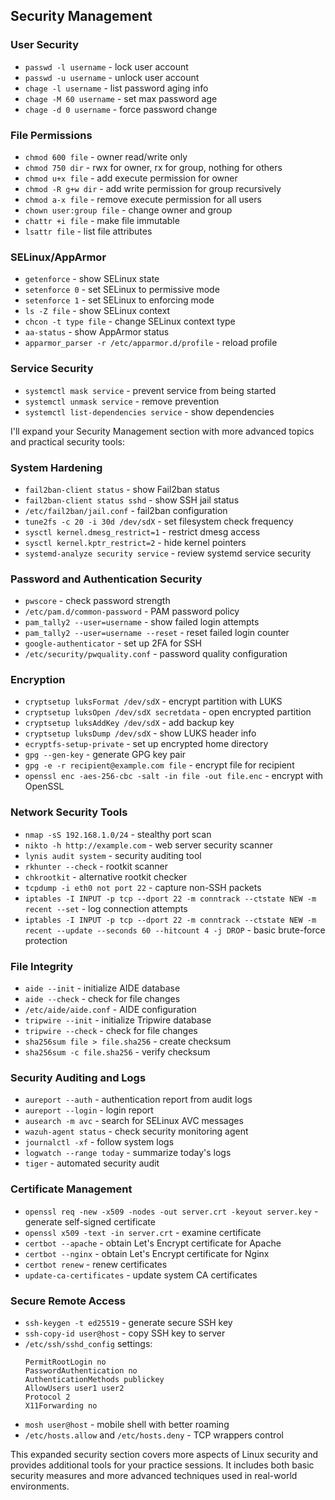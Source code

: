 ## Security Management

### User Security
- `passwd -l username` - lock user account
- `passwd -u username` - unlock user account
- `chage -l username` - list password aging info
- `chage -M 60 username` - set max password age
- `chage -d 0 username` - force password change

### File Permissions
- `chmod 600 file` - owner read/write only
- `chmod 750 dir` - rwx for owner, rx for group, nothing for others
- `chmod u+x file` - add execute permission for owner
- `chmod -R g+w dir` - add write permission for group recursively
- `chmod a-x file` - remove execute permission for all users
- `chown user:group file` - change owner and group
- `chattr +i file` - make file immutable
- `lsattr file` - list file attributes

### SELinux/AppArmor
- `getenforce` - show SELinux state
- `setenforce 0` - set SELinux to permissive mode
- `setenforce 1` - set SELinux to enforcing mode
- `ls -Z file` - show SELinux context
- `chcon -t type file` - change SELinux context type
- `aa-status` - show AppArmor status
- `apparmor_parser -r /etc/apparmor.d/profile` - reload profile

### Service Security
- `systemctl mask service` - prevent service from being started
- `systemctl unmask service` - remove prevention
- `systemctl list-dependencies service` - show dependencies

I'll expand your Security Management section with more advanced topics and practical security tools:

### System Hardening
- `fail2ban-client status` - show Fail2ban status
- `fail2ban-client status sshd` - show SSH jail status
- `/etc/fail2ban/jail.conf` - fail2ban configuration
- `tune2fs -c 20 -i 30d /dev/sdX` - set filesystem check frequency
- `sysctl kernel.dmesg_restrict=1` - restrict dmesg access
- `sysctl kernel.kptr_restrict=2` - hide kernel pointers
- `systemd-analyze security service` - review systemd service security

### Password and Authentication Security
- `pwscore` - check password strength
- `/etc/pam.d/common-password` - PAM password policy
- `pam_tally2 --user=username` - show failed login attempts
- `pam_tally2 --user=username --reset` - reset failed login counter
- `google-authenticator` - set up 2FA for SSH
- `/etc/security/pwquality.conf` - password quality configuration

### Encryption
- `cryptsetup luksFormat /dev/sdX` - encrypt partition with LUKS
- `cryptsetup luksOpen /dev/sdX secretdata` - open encrypted partition
- `cryptsetup luksAddKey /dev/sdX` - add backup key
- `cryptsetup luksDump /dev/sdX` - show LUKS header info
- `ecryptfs-setup-private` - set up encrypted home directory
- `gpg --gen-key` - generate GPG key pair
- `gpg -e -r recipient@example.com file` - encrypt file for recipient
- `openssl enc -aes-256-cbc -salt -in file -out file.enc` - encrypt with OpenSSL

### Network Security Tools
- `nmap -sS 192.168.1.0/24` - stealthy port scan
- `nikto -h http://example.com` - web server security scanner
- `lynis audit system` - security auditing tool
- `rkhunter --check` - rootkit scanner
- `chkrootkit` - alternative rootkit checker
- `tcpdump -i eth0 not port 22` - capture non-SSH packets
- `iptables -I INPUT -p tcp --dport 22 -m conntrack --ctstate NEW -m recent --set` - log connection attempts
- `iptables -I INPUT -p tcp --dport 22 -m conntrack --ctstate NEW -m recent --update --seconds 60 --hitcount 4 -j DROP` - basic brute-force protection

### File Integrity
- `aide --init` - initialize AIDE database
- `aide --check` - check for file changes
- `/etc/aide/aide.conf` - AIDE configuration
- `tripwire --init` - initialize Tripwire database
- `tripwire --check` - check for file changes
- `sha256sum file > file.sha256` - create checksum
- `sha256sum -c file.sha256` - verify checksum

### Security Auditing and Logs
- `aureport --auth` - authentication report from audit logs
- `aureport --login` - login report
- `ausearch -m avc` - search for SELinux AVC messages
- `wazuh-agent status` - check security monitoring agent
- `journalctl -xf` - follow system logs
- `logwatch --range today` - summarize today's logs
- `tiger` - automated security audit

### Certificate Management
- `openssl req -new -x509 -nodes -out server.crt -keyout server.key` - generate self-signed certificate
- `openssl x509 -text -in server.crt` - examine certificate
- `certbot --apache` - obtain Let's Encrypt certificate for Apache
- `certbot --nginx` - obtain Let's Encrypt certificate for Nginx
- `certbot renew` - renew certificates
- `update-ca-certificates` - update system CA certificates

### Secure Remote Access
- `ssh-keygen -t ed25519` - generate secure SSH key
- `ssh-copy-id user@host` - copy SSH key to server
- `/etc/ssh/sshd_config` settings:
  ```
  PermitRootLogin no
  PasswordAuthentication no
  AuthenticationMethods publickey
  AllowUsers user1 user2
  Protocol 2
  X11Forwarding no
  ```
- `mosh user@host` - mobile shell with better roaming
- `/etc/hosts.allow` and `/etc/hosts.deny` - TCP wrappers control

This expanded security section covers more aspects of Linux security and provides additional tools for your practice sessions. It includes both basic security measures and more advanced techniques used in real-world environments.
